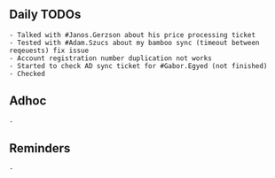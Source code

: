 ## Daily TODOs
	- Talked with #Janos.Gerzson about his price processing ticket
	- Tested with #Adam.Szucs about my bamboo sync (timeout between reqeuests) fix issue
	- Account registration number duplication not works
	- Started to check AD sync ticket for #Gabor.Egyed (not finished)
	- Checked
## Adhoc
	-
## Reminders
	-